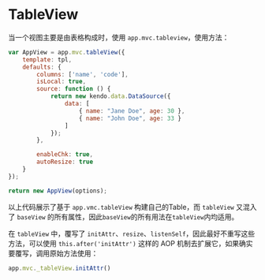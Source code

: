 # TableView

当一个视图主要是由表格构成时，使用 `app.mvc.tableview`，使用方法：

```js
var AppView = app.mvc.tableView({
    template: tpl,
    defaults: {
        columns: ['name', 'code'],
        isLocal: true,
        source: function () {
            return new kendo.data.DataSource({
                data: [
                    { name: "Jane Doe", age: 30 },
                    { name: "John Doe", age: 33 }
                ]
            });
        },

        enableChk: true,
        autoResize: true
    }
});

return new AppView(options);
```

以上代码展示了基于 `app.vmc.tableView` 构建自己的Table，而 `tableView` 又混入了 `baseView` 的所有属性，因此`baseView`的所有用法在`tableView`内均适用。

在 `tableView` 中，覆写了 `initAttr`、`resize`、`listenSelf`，因此最好不重写这些方法，可以使用 `this.after('initAttr')` 这样的 AOP 机制去扩展它，如果确实要覆写，调用原始方法使用：

```js
app.mvc._tableView.initAttr()
```

